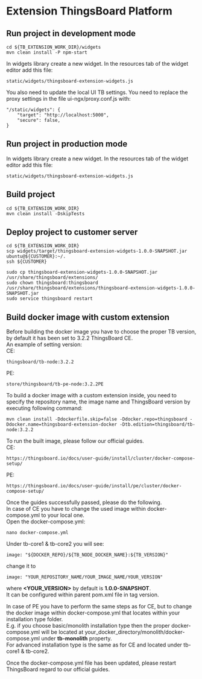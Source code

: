 Extension ThingsBoard Platform
=====================

## Run project in development mode
 
```
cd ${TB_EXTENSION_WORK_DIR}/widgets
mvn clean install -P npm-start
```

In widgets library create a new widget. In the resources tab of the widget editor add this file:
```
static/widgets/thingsboard-extension-widgets.js
```

You also need to update the local UI TB settings. You need to replace the proxy settings in the file ui-ngx/proxy.conf.js with:
```
"/static/widgets": {
    "target": "http://localhost:5000",
    "secure": false,
}
```

## Run project in production mode

In widgets library create a new widget. In the resources tab of the widget editor add this file:
```
static/widgets/thingsboard-extension-widgets.js
```

## Build project

```
cd ${TB_EXTENSION_WORK_DIR}
mvn clean install -DskipTests
```

## Deploy project to customer server

```
cd ${TB_EXTENSION_WORK_DIR}
scp widgets/target/thingsboard-extension-widgets-1.0.0-SNAPSHOT.jar ubuntu@${CUSTOMER}:~/.
ssh ${CUSTOMER}

sudo cp thingsboard-extension-widgets-1.0.0-SNAPSHOT.jar /usr/share/thingsboard/extensions/
sudo chown thingsboard:thingsboard /usr/share/thingsboard/extensions/thingsboard-extension-widgets-1.0.0-SNAPSHOT.jar
sudo service thingsboard restart
```

## Build docker image with custom extension
Before building the docker image you have to choose the proper TB version, by default it has been set to 3.2.2 
ThingsBoard CE.
<br>
An example of setting version:
<br>
CE:
```
thingsboard/tb-node:3.2.2
```
PE:
```
store/thingsboard/tb-pe-node:3.2.2PE
```

To build a docker image with a custom extension inside, you need to specify the repository name, the image name and 
ThingsBoard version by executing following command:

```
mvn clean install -Ddockerfile.skip=false -Ddocker.repo=thingsboard -Ddocker.name=thingsboard-extension-docker -Dtb.edition=thingsboard/tb-node:3.2.2
```

To run the built image, please follow our official guides. <br>
CE:
```
https://thingsboard.io/docs/user-guide/install/cluster/docker-compose-setup/
```
PE:
```
https://thingsboard.io/docs/user-guide/install/pe/cluster/docker-compose-setup/
```
Once the guides successfully passed, please do the following. <br>
In case of CE you have to change the used image within docker-compose.yml to your local one. <br>
Open the docker-compose.yml:

```
nano docker-compose.yml
```

Under tb-core1 & tb-core2 you will see:
```
image: "${DOCKER_REPO}/${TB_NODE_DOCKER_NAME}:${TB_VERSION}"
```
change it to 
```
image: "YOUR_REPOSITORY_NAME/YOUR_IMAGE_NAME/YOUR_VERSION"
```
where <b><YOUR_VERSION></b> by default is <b>1.0.0-SNAPSHOT</b>. <br> It can be configured within parent pom.xml file 
in tag version.

In case of PE you have to perform the same steps as for CE, but to change the docker image 
within docker-compose.yml that locates within your installation type folder. <br> E.g. if you choose basic/monolith 
installation type then
the proper docker-compose.yml will be located at your_docker_directory/monolith/docker-compose.yml under 
<b>tb-monolith</b> property. <br>
For advanced installation type is the same as for CE and located under tb-core1 & tb-core2. 

Once the docker-compose.yml file has been updated, please restart ThingsBoard regard to our official guides. 